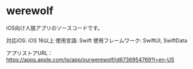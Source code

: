 # werewolf

iOS向け人狼アプリのソースコードです。

対応iOS: iOS 16以上
使用言語: Swift
使用フレームワーク: SwiftUI, SwiftData

アプリストアURL：
https://apps.apple.com/jp/app/ourwerewolf/id6736954769?l=en-US

